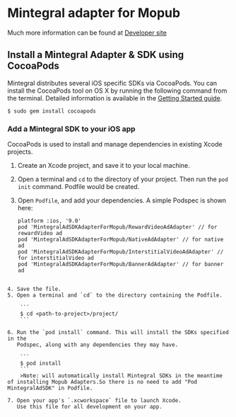 # Mintegral adapter for Mopub

Much more information can be found at [Developer site](http://cdn-adn.rayjump.com/cdn-adn/v2/markdown_v2/index.html?file=sdk-m_sdk_mopub-ios&lang=en.)

## Install a Mintegral Adapter & SDK using CocoaPods

Mintegral distributes several iOS specific SDKs via CocoaPods.
You can install the CocoaPods tool on OS X by running the following command from
the terminal. Detailed information is available in the [Getting Started
guide](https://guides.cocoapods.org/using/getting-started.html#getting-started).

```
$ sudo gem install cocoapods
```

### Add a Mintegral SDK to your iOS app

CocoaPods is used to install and manage dependencies in existing Xcode projects.

1. Create an Xcode project, and save it to your local machine.
2. Open a terminal and `cd` to the directory of your project. Then run the `pod init` command. Podfile would be created.
3. Open `Podfile`, and add your dependencies. A simple Podspec is shown here:

    ```
    platform :ios, '9.0'
    pod 'MintegralAdSDKAdapterForMopub/RewardVideoAdAdapter' // for rewardVideo ad
    pod 'MintegralAdSDKAdapterForMopub/NativeAdAdapter' // for native ad
    pod 'MintegralAdSDKAdapterForMopub/InterstitialVideoAdAdapter' // for interstitialVideo ad
    pod 'MintegralAdSDKAdapterForMopub/BannerAdAdapter' // for banner ad
    
```
    
4. Save the file.
5. Open a terminal and `cd` to the directory containing the Podfile.

    ```
    $ cd <path-to-project>/project/
    ```

6. Run the `pod install` command. This will install the SDKs specified in the
   Podspec, along with any dependencies they may have. 

    ```
    $ pod install
    ```
    >Note: will automatically install Mintegral SDKs in the meantime of installing Mopub Adapters.So there is no need to add "Pod MintegralAdSDK" in Podfile.

7. Open your app's `.xcworkspace` file to launch Xcode.
   Use this file for all development on your app.
